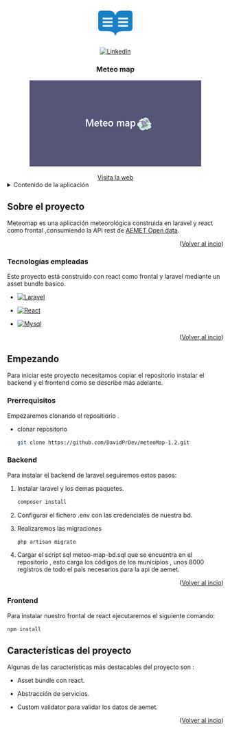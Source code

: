 <a name="readme-top"></a>

<br />
<div align="center">
  <a href="https://github.com/DavidPrDev/meteoMap-1.2">
    <img src="img/logo.png" alt="Logo" width="80" height="80">
  </a>

  [![LinkedIn](https://img.shields.io/badge/LinkedIn-0077B5?logo=linkedin&logoColor=white)](https://www.linkedin.com/in/david-pérez-romero-b8a57a292/)

  <h3 align="center">Meteo map</h3>
  <p align="center">
      <img src="img/meteoImg.png" alt="Texto alternativo de la imagen" width="400" height="200" >   
  </p>
      <a href="https://meteomap.david-pr.com/">Visita la web </a>
</div>

<details>
  <summary>Contenido de la aplicación</summary>
  <ol>
    <li>
      <a href="#Sobre-el-proyecto">Sobre el proyecto</a>
      <ul>
        <li><a href="#Tecnologías-empleadas">Tecnologías</a></li>
      </ul>
    </li>
    <li>
      <a href="#Empezando">Empezando</a>
      <ul>
        <li><a href="#Prerrequisitos">Prerrequisitos</a></li>
        <li><a href="#Backend"> Instalacion Backend </a>
        <li><a href="#Frontend"> Instalacion Frontend </a>
        <li><a href="#Características-del-proyecto">Caracteristicas</a></li>
      </ul>
    </li>
   
  </ol>
</details>



<!-- ABOUT THE PROJECT -->
## Sobre el proyecto 


Meteomap es una aplicación meteorológica construida en laravel y react como frontal ,consumiendo la API rest de <a href="https://opendata.aemet.es/centrodedescargas/inicio">AEMET Open data</a>.


<p align="right">(<a href="#readme-top">Volver al incio</a>)</p>



### Tecnologías empleadas

Este proyecto está construido con react como frontal y laravel mediante un asset bundle basico.


* [![Laravel](https://img.shields.io/badge/-Laravel-FF2D20?style=flat&logo=laravel&logoColor=white)](https://laravel.com/)

* [![React](https://img.shields.io/badge/react-blue?logo=react)](https://es.reactjs.org/)


* [![Mysql](https://shields.io/badge/MySQL-lightgrey?logo=mysql&style=plastic&logoColor=white&labelColor=blue)](https://www.mysql.com/)

<p align="right">(<a href="#readme-top">Volver al incio</a>)</p>



<!-- GETTING STARTED -->
## Empezando

Para iniciar este proyecto necesitamos copiar el repositorio  instalar el backend y el frontend como se describe más adelante.

### Prerrequisitos

Empezaremos clonando el repositiorio .
* clonar repositorio 
  ```sh
  git clone https://github.com/DavidPrDev/meteoMap-1.2.git
  ```

### Backend

Para instalar el backend de laravel seguiremos estos pasos:

1. Instalar laravel y los demas paquetes.
   ```sh
   composer install
   ```

2. Configurar el fichero .env con las credenciales de nuestra bd.

3. Realizaremos las migraciones
   ```sh
   php artisan migrate
   ```

4. Cargar el script sql meteo-map-bd.sql que se encuentra en el repositorio , esto carga los códigos de los municipios , unos 8000 registros de todo el país necesarios para la api de aemet.

      <p align="right">(<a href="#readme-top">Volver al incio</a>)</p>

### Frontend

Para instalar nuestro frontal de react ejecutaremos el siguiente comando:

   ```sh
   npm install
   ```

## Características del proyecto

Algunas de las características más destacables del proyecto son :
 
 * Asset bundle con react.

 * Abstracción de servicios.

 * Custom validator para validar los datos de aemet.


<p align="right">(<a href="#readme-top">Volver al incio</a>)</p>